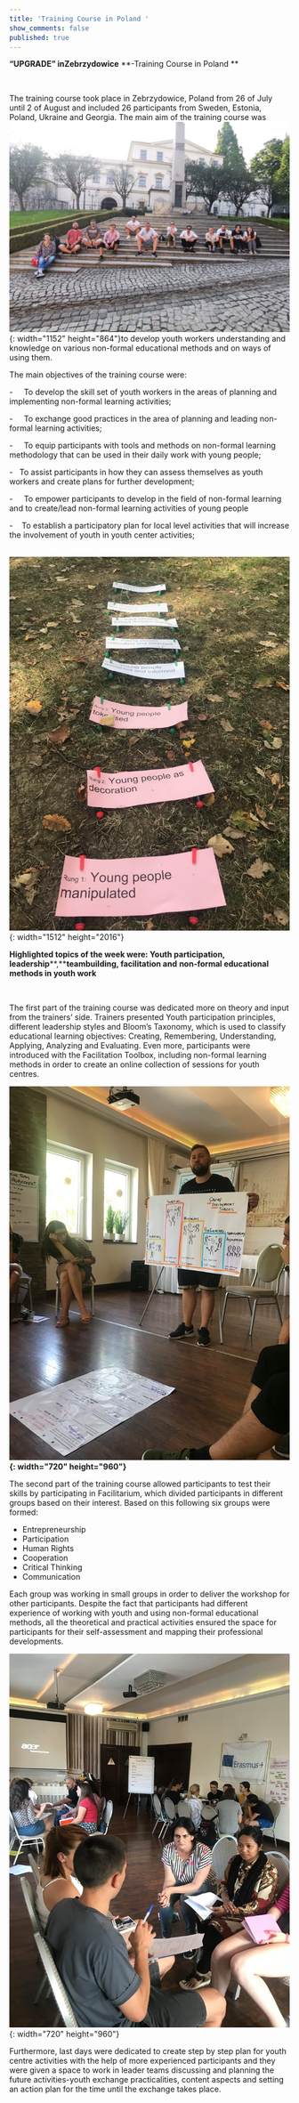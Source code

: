 ```yaml
---
title: 'Training Course in Poland '
show_comments: false
published: true
---
```


**“UPGRADE” inZebrzydowice** \*\*-Training Course in Poland \*\*

&nbsp;

The training course took place in Zebrzydowice, Poland from 26 of July until 2 of August and included 26 participants from Sweden, Estonia, Poland, Ukraine and Georgia. The main aim of the training course was ![](/uploads/img-2462.JPG){: width="1152" height="864"}to develop youth workers understanding and knowledge on various non-formal educational methods and on ways of using them.

The main objectives of the training course were:

\- &nbsp; &nbsp; To develop the skill set of youth workers in the areas of planning and implementing non-formal learning activities;

\- &nbsp; &nbsp; To exchange good practices in the area of planning and leading non-formal learning activities;

\- &nbsp; &nbsp; To equip participants with tools and methods on non-formal learning methodology that can be used in their daily work with young people;

\- &nbsp; To assist participants in how they can assess themselves as youth workers and create plans for further development;

\- &nbsp; &nbsp; To empower participants to develop in the field of non-formal learning and to create/lead non-formal learning activities of young people

\- &nbsp;&nbsp; To establish a participatory plan for local level activities that will increase the involvement of youth in youth center activities;

&nbsp; &nbsp; &nbsp; &nbsp;![](/uploads/image11.jpg){: width="1512" height="2016"}

**Highlighted topics of the week were: Youth participation, leadership****,****teambuilding, facilitation and** **non-formal educational methods in youth work**

&nbsp;

The first part of the training course was dedicated more on theory and input from the trainers’ side. Trainers presented Youth participation principles, different leadership styles and Bloom’s Taxonomy, which is used to classify educational learning objectives: Creating, Remembering, Understanding, Applying, Analyzing and Evaluating. Even more, participants were introduced with the Facilitation Toolbox, including non-formal learning methods in order to create an online collection of sessions for youth centres.

**![](/uploads/67467658-2260582707392452-3185486709827567616-n.jpg){: width="720" height="960"}**

The second part of the training course allowed participants to test their skills by participating in Facilitarium, which divided participants in different groups based on their interest. Based on this following six groups were formed:

* Entrepreneurship
* Participation
* Human Rights
* Cooperation
* Critical Thinking
* Communication

Each group was working in small groups in order to deliver the workshop for other participants. Despite the fact that participants had different experience of working with youth and using non-formal educational methods, all the theoretical and practical activities ensured the space for participants for their self-assessment and mapping their professional developments.

![](/uploads/67478501-2114694485491400-8513964201151037440-n.jpg){: width="720" height="960"}

Furthermore, last days were dedicated to create step by step plan for youth centre activities with the help of more experienced participants and they were given a space to work in leader teams discussing and planning the future activities-youth exchange practicalities, content aspects and setting an action plan for the time until the exchange takes place.&nbsp;&nbsp;

&nbsp;

&nbsp;